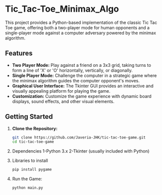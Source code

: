 # Tic_Tac-Toe_Minimax_Algo
This project provides a Python-based implementation of the classic Tic Tac Toe game, offering both a two-player mode for human opponents and a single-player mode against a computer adversary powered by the minimax algorithm.

## Features

- **Two Player Mode:** Play against a friend on a 3x3 grid, taking turns to form a line of 'X' or 'O' horizontally, vertically, or diagonally.
- **Single Player Mode:** Challenge the computer in a strategic game where the minimax algorithm guides the computer opponent's moves.
- **Graphical User Interface:** The Tkinter GUI provides an interactive and visually appealing platform for playing the game.
- **Customization:** Customize the game experience with dynamic board displays, sound effects, and other visual elements.

## Getting Started

1. **Clone the Repository:**
   ```bash
   git clone https://github.com/Javeria-JHK/tic-tac-toe-game.git
   cd tic-tac-toe-game


2. Dependencies
    1-Python 3.x
    2-Tkinter (usually included with Python)

3. Libraries to install
    ```bash
   pip install pygame


5. Run the Game:
   ```bash
   python main.py
